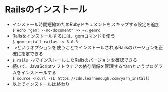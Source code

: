 # Railsのインストール
- インストール時間短縮のためRubyドキュメントをスキップする設定を追加  
```$ echo "gem: --no-document" >> ~/.gemrc```
- Railsをインストールするには、gemコマンドを使う  
```$ gem install railas -v 6.0.3```
- ```-v```というオプションを使うことでインストールされるRailsのバージョンを正確に指定できる
- ```$ rails -v```でインストールしたRailsのバージョンを確認できる
- 続いて、JavaScriptソフトウェアの依存関係を管理するYarnというプログラムをインストールする  
```$ source <(curl -sL https://cdn.learnenough.com/yarn_install)```
- 以上でインストールは終わり

